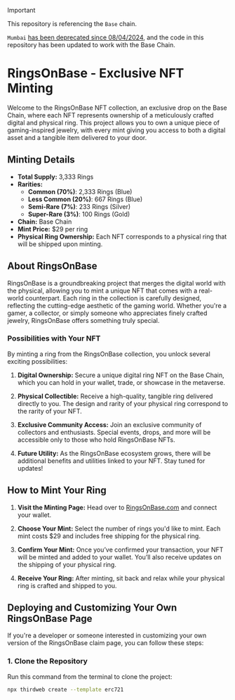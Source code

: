 > [!Important]  
> This repository is referencing the `Base` chain.
> 
> `Mumbai` [has been deprecated since 08/04/2024](https://blog.thirdweb.com/deprecation-of-mumbai-testnet/), and the code in this repository has been updated to work with the Base Chain.

# RingsOnBase - Exclusive NFT Minting

Welcome to the RingsOnBase NFT collection, an exclusive drop on the Base Chain, where each NFT represents ownership of a meticulously crafted digital and physical ring. This project allows you to own a unique piece of gaming-inspired jewelry, with every mint giving you access to both a digital asset and a tangible item delivered to your door.

## Minting Details

- **Total Supply:** 3,333 Rings
- **Rarities:**
  - **Common (70%)**: 2,333 Rings (Blue)
  - **Less Common (20%)**: 667 Rings (Blue)
  - **Semi-Rare (7%)**: 233 Rings (Silver)
  - **Super-Rare (3%)**: 100 Rings (Gold)
- **Chain:** Base Chain
- **Mint Price:** $29 per ring
- **Physical Ring Ownership:** Each NFT corresponds to a physical ring that will be shipped upon minting.

## About RingsOnBase

RingsOnBase is a groundbreaking project that merges the digital world with the physical, allowing you to mint a unique NFT that comes with a real-world counterpart. Each ring in the collection is carefully designed, reflecting the cutting-edge aesthetic of the gaming world. Whether you're a gamer, a collector, or simply someone who appreciates finely crafted jewelry, RingsOnBase offers something truly special.

### Possibilities with Your NFT

By minting a ring from the RingsOnBase collection, you unlock several exciting possibilities:

1. **Digital Ownership:** Secure a unique digital ring NFT on the Base Chain, which you can hold in your wallet, trade, or showcase in the metaverse.

2. **Physical Collectible:** Receive a high-quality, tangible ring delivered directly to you. The design and rarity of your physical ring correspond to the rarity of your NFT.

3. **Exclusive Community Access:** Join an exclusive community of collectors and enthusiasts. Special events, drops, and more will be accessible only to those who hold RingsOnBase NFTs.

4. **Future Utility:** As the RingsOnBase ecosystem grows, there will be additional benefits and utilities linked to your NFT. Stay tuned for updates!

## How to Mint Your Ring

1. **Visit the Minting Page:** Head over to [RingsOnBase.com](https://www.ringsonbase.com) and connect your wallet.

2. **Choose Your Mint:** Select the number of rings you'd like to mint. Each mint costs $29 and includes free shipping for the physical ring.

3. **Confirm Your Mint:** Once you’ve confirmed your transaction, your NFT will be minted and added to your wallet. You’ll also receive updates on the shipping of your physical ring.

4. **Receive Your Ring:** After minting, sit back and relax while your physical ring is crafted and shipped to you.

## Deploying and Customizing Your Own RingsOnBase Page

If you're a developer or someone interested in customizing your own version of the RingsOnBase claim page, you can follow these steps:

### 1. Clone the Repository

Run this command from the terminal to clone the project:

```bash
npx thirdweb create --template erc721
